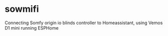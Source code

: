# sowmifi
Connecting Somfy origin io blinds controller to Homeassistant, using Vemos D1 mini running ESPHome
